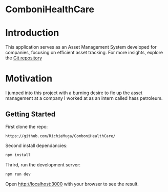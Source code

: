 # ComboniHealthCare
# Introduction 
This application serves as an Asset Management System developed for companies, focusing on efficient asset tracking. For more insights, explore the [Git repository](https://github.com/RichieMuga/AssetManagementSystem/)

# Motivation
I jumped into this project with a burning desire to fix up the asset management at a company I worked at as an intern called hass petroleum.

## Getting Started
First clone the repo:
```
https://github.com/RichieMuga/ComboniHealthCare/
```

Second install dependancies:
```bash
npm install
```

Thrird, run the development server:

```bash
npm run dev
```

Open [http://localhost:3000](http://localhost:3000) with your browser to see the result.
